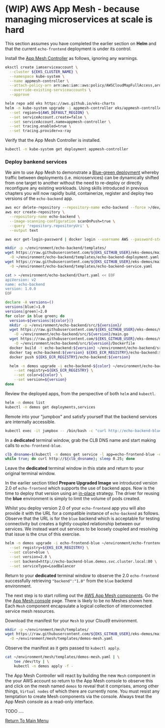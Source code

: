 # (WIP) AWS App Mesh - because managing microservices at scale is hard

This section assumes you have completed the earlier section on **Helm** and that the current `echo-frontend` deployment is under its control.

Install the [App Mesh Controller](https://aws.github.io/aws-app-mesh-controller-for-k8s/) as follows, ignoring any warnings.
```bash
eksctl create iamserviceaccount \
  --cluster ${EKS_CLUSTER_NAME} \
  --namespace kube-system \
  --name appmesh-controller \
  --attach-policy-arn arn:aws:iam::aws:policy/AWSCloudMapFullAccess,arn:aws:iam::aws:policy/AWSAppMeshFullAccess \
  --override-existing-serviceaccounts \
  --approve

helm repo add eks https://aws.github.io/eks-charts
helm -n kube-system upgrade -i appmesh-controller eks/appmesh-controller \
  --set region=${AWS_DEFAULT_REGION} \
  --set serviceAccount.create=false \
  --set serviceAccount.name=appmesh-controller \
  --set tracing.enabled=true \
  --set tracing.provider=x-ray
```

Verify that the App Mesh Controller is installed.
```bash
kubectl -n kube-system get deployment appmesh-controller
```

### Deploy bankend services

We aim to use App Mesh to demonstrate a [Blue-green deployment](https://en.wikipedia.org/wiki/Blue-green_deployment) whereby traffic between deployments (i.e. microservices) can be dynamically shifted from one target to another without the need to re-deploy or directly reconfigure any existing workloads.
Using skills introduced in previous chapters you will now rapidly build, containerize, register and deploy two versions of the `echo-backend` app.
```bash
aws ecr delete-repository --repository-name echo-backend --force >/dev/null 2>&1
aws ecr create-repository \
  --repository-name echo-backend \
  --image-scanning-configuration scanOnPush=true \
  --query 'repository.repositoryUri' \
  --output text

aws ecr get-login-password | docker login --username AWS --password-stdin ${EKS_ECR_REGISTRY}

mkdir -p ~/environment/echo-backend/templates/
wget https://raw.githubusercontent.com/${EKS_GITHUB_USER}/eks-demos/main/echo-backend/templates/echo-backend-deployment.yaml \
  -O ~/environment/echo-backend/templates/echo-backend-deployment.yaml
wget https://raw.githubusercontent.com/${EKS_GITHUB_USER}/eks-demos/main/echo-backend/templates/echo-backend-service.yaml \
  -O ~/environment/echo-backend/templates/echo-backend-service.yaml

cat > ~/environment/echo-backend/Chart.yaml << EOF
apiVersion: v2
name: echo-backend
version: 1.0.0
EOF

declare -A versions=()
versions[blue]=1.0
versions[green]=2.0
for color in blue green; do
  version=${versions[${color}]}
  mkdir -p ~/environment/echo-backend/src/${version}/
  wget https://raw.githubusercontent.com/${EKS_GITHUB_USER}/eks-demos/main/echo-backend/src/${version}/main.go \
    -O ~/environment/echo-backend/src/${version}/main.go
  wget https://raw.githubusercontent.com/${EKS_GITHUB_USER}/eks-demos/main/echo-backend/src/${version}/Dockerfile \
    -O ~/environment/echo-backend/src/${version}/Dockerfile
  docker build -t echo-backend:${version} ~/environment/echo-backend/src/${version}/
  docker tag echo-backend:${version} ${EKS_ECR_REGISTRY}/echo-backend:${version}
  docker push ${EKS_ECR_REGISTRY}/echo-backend:${version}

  helm -n demos upgrade -i echo-backend-${color} ~/environment/echo-backend/ \
    --set registry=${EKS_ECR_REGISTRY} \
    --set color=${color} \
    --set version=${version}
done
```

Review the deployed apps, from the perspective of both `helm` and `kubectl`.
```bash
helm -n demos list
kubectl -n demos get deployments,services
```

Remote into your "jumpbox" and satisfy yourself that the backend services are internally accessible.
```bash
kubectl exec -it jumpbox -- /bin/bash -c "curl http://echo-backend-blue.demos.svc.cluster.local:80; curl http://echo-backend-green.demos.svc.cluster.local:80"
```

In a **dedicated** terminal window, grab the CLB DNS name and start making calls to `echo-frontend-blue`.
```bash
clb_dnsname=$(kubectl -n demos get service -l app=echo-frontend-blue -o jsonpath='{.items[0].status.loadBalancer.ingress[0].hostname}')
while true; do curl http://${clb_dnsname}; sleep 0.25; done
```

Leave the **dedicated** terminal window in this state and return to your original terminal window.

In the earlier section titled **Prepare Upgraded Image** we introduced version 2.0 of `echo-frontend` which supports the use of backend apps.
Now is the time to deploy that version using an [in-place](https://docs.aws.amazon.com/whitepapers/latest/overview-deployment-options/in-place-deployments.html) strategy.
The driver for reusing the **blue** environment is simply to limit the volume of pods created.

Whilst you deploy version 2.0 of your `echo-frontend` app you will also provide it with the URL for a compatible instance of `echo-backend` as follows.
Observe that the URL is for the `blue` backend which is acceptable for testing connectivity but creates a tightly coupled relationship between our services.
We instead want out services to be loosely coupled and resolving that issue is the crux of this exercise.
```bash
helm -n demos upgrade -i echo-frontend-blue ~/environment/echo-frontend/ \
  --set registry=${EKS_ECR_REGISTRY} \
  --set color=blue \
  --set version=2.0 \
  --set backend=http://echo-backend-blue.demos.svc.cluster.local:80 \
  --set serviceType=LoadBalancer
```

Return to your **dedicated** terminal window to observe the 2.0 `echo-frontend` successfully retrieving `"backend":"1.0"` from the `blue` backend environment.

The next step is to start rollimg out the [AWS App Mesh components](https://docs.aws.amazon.com/app-mesh/latest/userguide/what-is-app-mesh.html#app_mesh_components).
Go the the [App Mesh console](https://us-west-2.console.aws.amazon.com/appmesh/meshes) page.
There is likely to be no Meshes shown here.
Each `Mesh` component encapsulate a logical collection of interconnected service mesh resources.

Download the manifest for your `Mesh` to your Cloud9 environment.
```bash
mkdir -p ~/environment/mesh/templates/
wget https://raw.githubusercontent.com/${EKS_GITHUB_USER}/eks-demos/main/mesh/templates/demos-mesh.yaml \
  -O ~/environment/mesh/templates/demos-mesh.yaml
```

Observe the manifest as it gets passed to `kubectl apply`.
```bash
cat ~/environment/mesh/templates/demos-mesh.yaml | \
    tee /dev/tty | \
    kubectl -n demos apply -f -
```

The App Mesh Controller will react by building the new `Mesh` component in the your AWS account so return to the App Mesh console to observe this and click on the mesh named `demos` to reveal that it comprises, among other things, `Virtual nodes` of which there are currently none.
You must resist any temptation to create Mesh components via the console.
Always treat the App Mesh console as a read-only interface.

TODO ....

[Return To Main Menu](/README.md)
